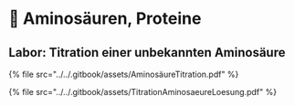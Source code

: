 # 🍼 Aminosäuren, Proteine

## Labor: Titration einer unbekannten Aminosäure

{% file src="../../.gitbook/assets/AminosäureTitration.pdf" %}

{% file src="../../.gitbook/assets/TitrationAminosaeureLoesung.pdf" %}

